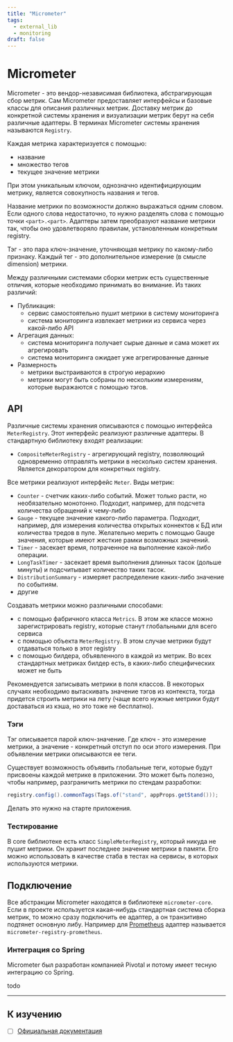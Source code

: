 ```yaml
---
title: "Micrometer"
tags:
  - external_lib
  - monitoring
draft: false
---
```


# Micrometer

Micrometer - это вендор-независимая библиотека, абстрагирующая сбор метрик.
Сам Micrometer предоставляет интерфейсы и базовые классы для описания различных метрик.
Доставку метрик до конкретной системы хранения и визуализации метрик берут на себя различные адаптеры.
В терминах Micrometer системы хранения называются `Registry`.

Каждая метрика характеризуется с помощью:
- название
- множество тегов
- текущее значение метрики

При этом уникальным ключом, однозначно идентифицирующим метрику, является совокупность названия и тегов.

Название метрики по возможности должно выражаться одним словом. 
Если одного слова недостаточно, то нужно разделять слова с помощью точки `<part>.<part>`.
Адаптеры затем преобразуют название метрики так, чтобы оно удовлетворяло правилам, установленным конкретным registry.

Тэг - это пара ключ-значение, уточняющая метрику по какому-либо признаку.
Каждый тег - это дополнительное измерение (в смысле dimension) метрики.

Между различными системами сборки метрик есть существенные отличия, которые необходимо принимать во внимание.
Из таких различий:
- Публикация:
  - сервис самостоятельно пушит метрики в систему мониторинга
  - система мониторинга извлекает метрики из сервиса через какой-либо API
- Агрегация данных:
  - система мониторинга получает сырые данные и сама может их агрегировать
  - система мониторинга ожидает уже агрегированные данные
- Размерность
  - метрики выстраиваются в строгую иерархию
  - метрики могут быть собраны по нескольким измерениям, которые выражаются с помощью тэгов.


## API

Различные системы хранения описываются с помощью интерфейса `MeterRegistry`.
Этот интерфейс реализуют различные адаптеры.
В стандартную библиотеку входят реализации:
- `CompositeMeterRegistry` - агрегирующий registry, позволяющий одновременно отправлять метрики в несколько систем хранения. Является декоратором для конкретных registry.

Все метрики реализуют интерфейс `Meter`.
Виды метрик:
- `Counter` - счетчик каких-либо событий. Может только расти, но необязательно монотонно. Подходит, например, для подсчета количества обращений к чему-либо
- `Gauge` - текущее значение какого-либо параметра. Подходит, например, для измерения количества открытых коннектов к БД или количества тредов в пуле. Желательно мерить с помощью Gauge значения, которые имеют жесткие рамки возможных значений.
- `Timer` - засекает время, потраченное на выполнение какой-либо операции.
- `LongTaskTimer` - засекает время выполнения длинных тасок (дольше минуты) и подсчитывает количество таких тасок.
- `DistributionSummary` - измеряет распределение каких-либо значение по событиям.
- другие

Создавать метрики можно различными способами:
- с помощью фабричного класса `Metrics`. В этом же классе можно зарегистрировать registry, которые станут глобальными для всего сервиса
- с помощью объекта `MeterRegistry`. В этом случае метрики будут отдаваться только в этот registry
- с помощью билдера, объявленного в каждой из метрик. Во всех стандартных метриках билдер есть, в каких-либо специфических может не быть

Рекомендуется записывать метрики в поля классов.
В некоторых случаях необходимо вытаскивать значение тэгов из контекста, тогда придется строить метрики на лету (чаще всего нужные метрики будут доставаться из кэша, но это тоже не бесплатно).

### Тэги
Тэг описывается парой ключ-значение.
Где ключ - это измерение метрики, а значение - конкретный отступ по оси этого измерения.
При объявлении метрики описываются ее теги.

Существует возможность объявить глобальные теги, которые будут присвоены каждой метрике в приложении.
Это может быть полезно, чтобы например, разграничить метрики по стендам разработки:
```java
registry.config().commonTags(Tags.of("stand", appProps.getStand()));
```
Делать это нужно на старте приложения.

### Тестирование
В core библиотеке есть класс `SimpleMeterRegistry`, который никуда не пушит метрики.
Он хранит последнее значение метрики в памяти.
Его можно использовать в качестве стаба в тестах на сервисы, в которых используются метрики.


## Подключение

Все абстракции Micrometer находятся в библиотеке `micrometer-core`.
Если в проекте используется какая-нибудь стандартная система сборка метрик, то можно сразу подключить ее адаптер, а он транзитивно подтянет основную либу.
Например для [Prometheus](../tools/prometheus.md) адаптер называется `micrometer-registry-prometheus`.

### Интеграция со Spring
Micrometer был разработан компанией Pivotal и потому имеет тесную интеграцию со Spring.

todo


---
## К изучению

- [ ] [Официальная документация](https://micrometer.io/docs/concepts)